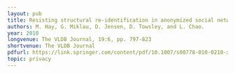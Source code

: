 ```yaml
---
layout: pub
title: Resisting structural re-identification in anonymized social networks
authors: M. Hay, G. Miklau, D. Jensen, D. Towsley, and L. Chao. 
year: 2010
longvenue: The VLDB Journal, 19:6, pp. 797-823
shortvenue: The VLDB Journal
pdfurl: https://link.springer.com/content/pdf/10.1007/s00778-010-0210-x.pdf
topic: privacy
---
```


